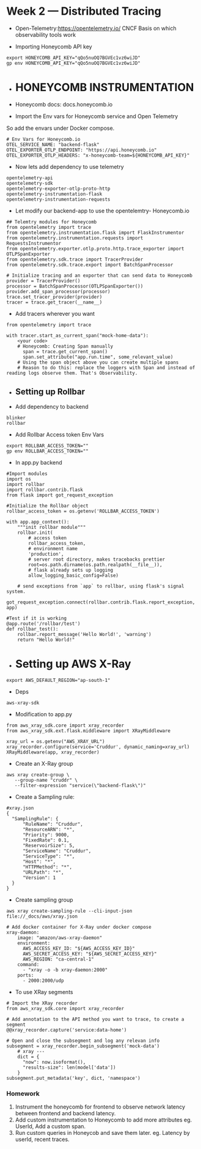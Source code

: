 # Week 2 — Distributed Tracing

- Open-Telemetry:https://opentelemetry.io/
CNCF Basis on which observability tools work

- Importing Honeycomb API key
```
export HONEYCOMB_API_KEY="qQo5nuOQ7BGVEc1vz6wiJD"
gp env HONEYCOMB_API_KEY="qQo5nuOQ7BGVEc1vz6wiJD"
```

- # HONEYCOMB INSTRUMENTATION
- Honeycomb docs: docs.honeycomb.io

- Import the Env vars for Honeycomb service and Open Telemetry

So add the envars under Docker compose.
```
# Env Vars for Honeycomb.io
OTEL_SERVICE_NAME: "backend-flask"
OTEL_EXPORTER_OTLP_ENDPOINT: "https://api.honeycomb.io"
OTEL_EXPORTER_OTLP_HEADERS: "x-honeycomb-team=${HONEYCOMB_API_KEY}"
```

- Now lets add dependency to use telemetry
```
opentelemetry-api 
opentelemetry-sdk 
opentelemetry-exporter-otlp-proto-http 
opentelemetry-instrumentation-flask 
opentelemetry-instrumentation-requests
```

- Let modify our backend-app to use the opentelemtry- Honeycomb.io
```
## Telemtry modules for Honeycomb
from opentelemetry import trace
from opentelemetry.instrumentation.flask import FlaskInstrumentor
from opentelemetry.instrumentation.requests import RequestsInstrumentor
from opentelemetry.exporter.otlp.proto.http.trace_exporter import OTLPSpanExporter
from opentelemetry.sdk.trace import TracerProvider
from opentelemetry.sdk.trace.export import BatchSpanProcessor
```

```
# Initialize tracing and an exporter that can send data to Honeycomb
provider = TracerProvider()
processor = BatchSpanProcessor(OTLPSpanExporter())
provider.add_span_processor(processor)
trace.set_tracer_provider(provider)
tracer = trace.get_tracer(__name__)
```

- Add tracers wherever you want
```
from opentelemetry import trace

with tracer.start_as_current_span("mock-home-data"):
    <your code>
    # Honeycomb: Creating Span manually
      span = trace.get_current_span()
      span.set_attribute("app.run.time", some_relevant_value)
    # Using the span object above you can create multiple spans
    # Reason to do this: replace the loggers with Span and instead of reading logs observe them. That's Observability.
```

- ## Setting up Rollbar

- Add dependency to backend 
```
blinker
rollbar
```

- Add Rollbar Access token Env Vars
```
export ROLLBAR_ACCESS_TOKEN=""
gp env ROLLBAR_ACCESS_TOKEN=""
```

- In app.py backend

```
#Import modules
import os
import rollbar
import rollbar.contrib.flask
from flask import got_request_exception

#Initialize the Rollbar object
rollbar_access_token = os.getenv('ROLLBAR_ACCESS_TOKEN')

with app.app_context():
    """init rollbar module"""
    rollbar.init(
        # access token
        rollbar_access_token,
        # environment name
        'production',
        # server root directory, makes tracebacks prettier
        root=os.path.dirname(os.path.realpath(__file__)),
        # flask already sets up logging
        allow_logging_basic_config=False)

    # send exceptions from `app` to rollbar, using flask's signal system.
    got_request_exception.connect(rollbar.contrib.flask.report_exception, app)

#Test if it is working
@app.route('/rollbar/test')
def rollbar_test():
    rollbar.report_message('Hello World!', 'warning')
    return "Hello World!"
```

- # Setting up AWS X-Ray
```
export AWS_DEFAULT_REGION="ap-south-1"
```

- Deps
```
aws-xray-sdk
```

- Modification to app.py
```
from aws_xray_sdk.core import xray_recorder
from aws_xray_sdk.ext.flask.middleware import XRayMiddleware

xray_url = os.getenv("AWS_XRAY_URL")
xray_recorder.configure(service='Cruddur', dynamic_naming=xray_url)
XRayMiddleware(app, xray_recorder)
```

- Create an X-Ray group
```
aws xray create-group \
   --group-name "cruddr" \
   --filter-expression "service(\"backend-flask\")"
```

- Create a Sampling rule:
```
#xray.json
{
  "SamplingRule": {
      "RuleName": "Cruddur",
      "ResourceARN": "*",
      "Priority": 9000,
      "FixedRate": 0.1,
      "ReservoirSize": 5,
      "ServiceName": "Cruddur",
      "ServiceType": "*",
      "Host": "*",
      "HTTPMethod": "*",
      "URLPath": "*",
      "Version": 1
  }
}
```

- Create sampling group
```
aws xray create-sampling-rule --cli-input-json file://_docs/aws/xray.json
```

```
# Add docker container for X-Ray under docker compose
xray-daemon:
    image: "amazon/aws-xray-daemon"
    environment:
      AWS_ACCESS_KEY_ID: "${AWS_ACCESS_KEY_ID}"
      AWS_SECRET_ACCESS_KEY: "${AWS_SECRET_ACCESS_KEY}"
      AWS_REGION: "ca-central-1"
    command:
      - "xray -o -b xray-daemon:2000"
    ports:
      - 2000:2000/udp
```

- To  use XRay segments
```
# Import the XRay recorder
from aws_xray_sdk.core import xray_recorder

# Add annotation to the API method you want to trace, to create a segment
@@xray_recorder.capture('service:data-home')

# Open and close the subsegment and log any relevan info
subsegment = xray_recorder.begin_subsegment('mock-data')
    # xray ---
    dict = {
      "now": now.isoformat(),
      "results-size": len(model['data'])
    }
subsegment.put_metadata('key', dict, 'namespace')
```





### Homework
1. Instrument the honeycomb for frontend to observe network latency between frontend and backend latency.
2. Add custom instrumentation to Honeycomb to add more attributes eg. UserId, Add a custom span.
3. Run custom queries in Honeycob and save them later. eg. Latency by userId, recent traces.